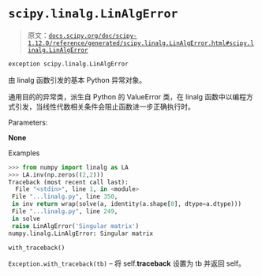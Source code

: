 # `scipy.linalg.LinAlgError`

> 原文：[`docs.scipy.org/doc/scipy-1.12.0/reference/generated/scipy.linalg.LinAlgError.html#scipy.linalg.LinAlgError`](https://docs.scipy.org/doc/scipy-1.12.0/reference/generated/scipy.linalg.LinAlgError.html#scipy.linalg.LinAlgError)

```py
exception scipy.linalg.LinAlgError
```

由 linalg 函数引发的基本 Python 异常对象。

通用目的的异常类，派生自 Python 的 ValueError 类，在 linalg 函数中以编程方式引发，当线性代数相关条件会阻止函数进一步正确执行时。

Parameters:

**None**

Examples

```py
>>> from numpy import linalg as LA
>>> LA.inv(np.zeros((2,2)))
Traceback (most recent call last):
  File "<stdin>", line 1, in <module>
 File "...linalg.py", line 350,
 in inv return wrap(solve(a, identity(a.shape[0], dtype=a.dtype)))
 File "...linalg.py", line 249,
 in solve
 raise LinAlgError('Singular matrix')
numpy.linalg.LinAlgError: Singular matrix 
```

```py
with_traceback()
```

`Exception.with_traceback(tb)` – 将 self.__traceback__ 设置为 tb 并返回 self。
